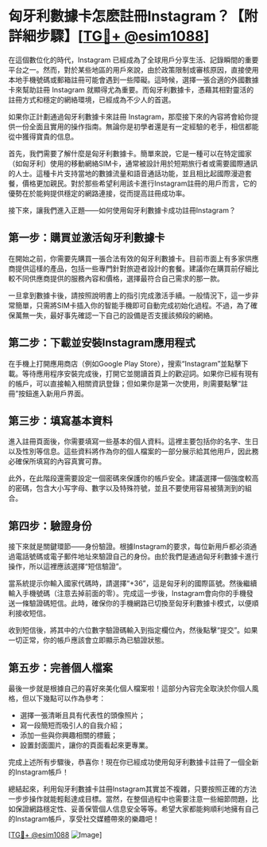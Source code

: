 # 匈牙利數據卡怎麽註冊Instagram？【附詳細步驟】[[TG💪+ @esim1088](https://t.me/s/esim1088)]

在這個數位化的時代，Instagram 已經成為了全球用戶分享生活、記錄瞬間的重要平台之一。然而，對於某些地區的用戶來說，由於政策限制或審核原因，直接使用本地手機號碼或郵箱註冊可能會遇到一些障礙。這時候，選擇一張合適的外國數據卡來幫助註冊 Instagram 就顯得尤為重要。而匈牙利數據卡，憑藉其相對靈活的註冊方式和穩定的網絡環境，已經成為不少人的首選。

如果你正計劃通過匈牙利數據卡來註冊 Instagram，那麼接下來的內容將會給你提供一份全面且實用的操作指南。無論你是初學者還是有一定經驗的老手，相信都能從中獲得寶貴的信息。

首先，我們需要了解什麼是匈牙利數據卡。簡單來說，它是一種可以在特定國家（如匈牙利）使用的移動網絡SIM卡，通常被設計用於短期旅行者或需要國際通訊的人士。這種卡片支持當地的數據流量和語音通話功能，並且相比起國際漫遊套餐，價格更加親民。對於那些希望利用該卡進行Instagram註冊的用戶而言，它的優勢在於能夠提供穩定的網路連接，從而提高註冊成功率。

接下來，讓我們進入正題——如何使用匈牙利數據卡成功註冊Instagram？

## 第一步：購買並激活匈牙利數據卡

在開始之前，你需要先購買一張合法有效的匈牙利數據卡。目前市面上有多家供應商提供這樣的產品，包括一些專門針對旅遊者設計的套餐。建議你在購買前仔細比較不同供應商提供的服務內容和價格，選擇最符合自己需求的那一款。

一旦拿到數據卡後，請按照說明書上的指引完成激活手續。一般情況下，這一步非常簡單，只需將SIM卡插入你的智能手機即可自動完成初始化過程。不過，為了確保萬無一失，最好事先確認一下自己的設備是否支援該頻段的網絡。

## 第二步：下載並安裝Instagram應用程式

在手機上打開應用商店（例如Google Play Store），搜索“Instagram”並點擊下載。等待應用程序安裝完成後，打開它並閱讀首頁上的歡迎詞。如果你已經有現有的帳戶，可以直接輸入相關資訊登錄；但如果你是第一次使用，則需要點擊“註冊”按鈕進入新用戶界面。

## 第三步：填寫基本資料

進入註冊頁面後，你需要填寫一些基本的個人資料。這裡主要包括你的名字、生日以及性別等信息。這些資料將作為你的個人檔案的一部分展示給其他用戶，因此務必確保所填寫的內容真實可靠。

此外，在此階段還需要設定一個密碼來保護你的帳戶安全。建議選擇一個強度較高的密碼，包含大小写字母、數字以及特殊符號，並且不要使用容易被猜測到的組合。

## 第四步：驗證身份

接下來就是關鍵環節——身份驗證。根據Instagram的要求，每位新用戶都必須通過電話號碼或電子郵件地址來驗證自己的身份。由於我們是通過匈牙利數據卡進行操作，所以這裡應該選擇“短信驗證”。

當系統提示你輸入國家代碼時，請選擇“+36”，這是匈牙利的國際區號。然後繼續輸入手機號碼（注意去掉前面的零）。完成這一步後，Instagram會向你的手機發送一條驗證碼短信。此時，確保你的手機網路已切換至匈牙利數據卡模式，以便順利接收短信。

收到短信後，將其中的六位數字驗證碼輸入到指定欄位內，然後點擊“提交”。如果一切正常，你的帳戶應該會立即顯示為已驗證狀態。

## 第五步：完善個人檔案

最後一步就是根據自己的喜好來美化個人檔案啦！這部分內容完全取決於你個人風格，但以下幾點可以作為參考：

- 選擇一張清晰且具有代表性的頭像照片；
- 寫一段簡短而吸引人的自我介紹；
- 添加一些與你興趣相關的標籤；
- 設置封面圖片，讓你的頁面看起來更專業。

完成上述所有步驟後，恭喜你！現在你已經成功使用匈牙利數據卡註冊了一個全新的Instagram帳戶！

總結起來，利用匈牙利數據卡註冊Instagram其實並不複雜，只要按照正確的方法一步步操作就能輕鬆達成目標。當然，在整個過程中也需要注意一些細節問題，比如保證網路穩定性、妥善保管個人信息安全等等。希望大家都能夠順利地擁有自己的Instagram帳戶，享受社交媒體帶來的樂趣吧！

[[TG💪+ @esim1088](https://t.me/s/esim1088) ![Image](https://i.postimg.cc/4NQfJmqS/Snipaste-2025-05-13-00-14-12.png)]